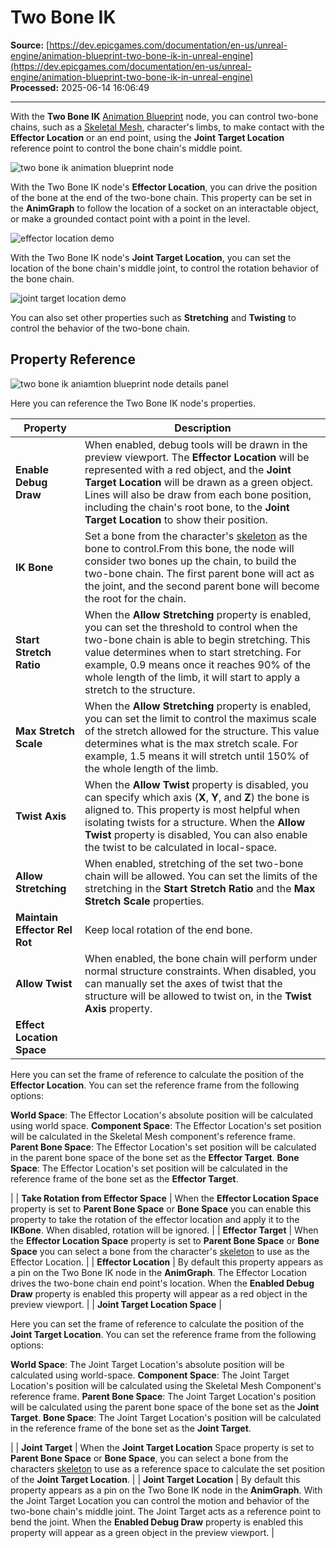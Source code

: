 # Two Bone IK

**Source:** [https://dev.epicgames.com/documentation/en-us/unreal-engine/animation-blueprint-two-bone-ik-in-unreal-engine](https://dev.epicgames.com/documentation/en-us/unreal-engine/animation-blueprint-two-bone-ik-in-unreal-engine)  
**Processed:** 2025-06-14 16:06:49

---

With the **Two Bone IK** [Animation Blueprint](/documentation/en-us/unreal-engine/animation-blueprints-in-unreal-engine) node, you can control two-bone chains, such as a [Skeletal Mesh](/documentation/en-us/unreal-engine/skeletal-mesh-assets-in-unreal-engine), character's limbs, to make contact with the **Effector Location** or an end point, using the **Joint Target Location** reference point to control the bone chain's middle point.

![two bone ik animation blueprint node](https://d1iv7db44yhgxn.cloudfront.net/documentation/images/ad93b5dd-b07c-42fa-85ea-6c2893ff4b24/twoboneik.png)

With the Two Bone IK node's **Effector Location**, you can drive the position of the bone at the end of the two-bone chain. This property can be set in the **AnimGraph** to follow the location of a socket on an interactable object, or make a grounded contact point with a point in the level.

![effector location demo](https://d1iv7db44yhgxn.cloudfront.net/documentation/images/10582da7-3904-41d6-982a-9468c683e983/effectorlocationdemo.gif)

With the Two Bone IK node's **Joint Target Location**, you can set the location of the bone chain's middle joint, to control the rotation behavior of the bone chain.

![joint target location demo](https://d1iv7db44yhgxn.cloudfront.net/documentation/images/c9cf495b-dd43-4dbf-a84f-a45208f136c7/jointtargetlocationdemo.gif)

You can also set other properties such as **Stretching** and **Twisting** to control the behavior of the two-bone chain.

## Property Reference

![two bone ik aniamtion blueprint node details panel](https://d1iv7db44yhgxn.cloudfront.net/documentation/images/0349f9f5-afe3-4c1f-a1d3-2cac76b36d15/details.png)

Here you can reference the Two Bone IK node's properties.

| Property | Description |
| --- | --- |
| **Enable Debug Draw** | When enabled, debug tools will be drawn in the preview viewport. The **Effector Location** will be represented with a red object, and the **Joint Target Location** will be drawn as a green object. Lines will also be draw from each bone position, including the chain's root bone, to the **Joint Target Location** to show their position. |
| **IK Bone** | Set a bone from the character's [skeleton](/documentation/en-us/unreal-engine/skeletons-in-unreal-engine) as the bone to control.From this bone, the node will consider two bones up the chain, to build the two-bone chain. The first parent bone will act as the joint, and the second parent bone will become the root for the chain. |
| **Start Stretch Ratio** | When the **Allow Stretching** property is enabled, you can set the threshold to control when the two-bone chain is able to begin stretching. This value determines when to start stretching. For example, 0.9 means once it reaches 90% of the whole length of the limb, it will start to apply a stretch to the structure. |
| **Max Stretch Scale** | When the **Allow Stretching** property is enabled, you can set the limit to control the maximus scale of the stretch allowed for the structure. This value determines what is the max stretch scale. For example, 1.5 means it will stretch until 150% of the whole length of the limb. |
| **Twist Axis** | When the **Allow Twist** property is disabled, you can specify which axis (**X**, **Y**, and **Z**) the bone is aligned to. This property is most helpful when isolating twists for a structure. When the **Allow Twist** property is disabled, You can also enable the twist to be calculated in local-space. |
| **Allow Stretching** | When enabled, stretching of the set two-bone chain will be allowed. You can set the limits of the stretching in the **Start Stretch Ratio** and the **Max Stretch Scale** properties. |
| **Maintain Effector Rel Rot** | Keep local rotation of the end bone. |
| **Allow Twist** | When enabled, the bone chain will perform under normal structure constraints. When disabled, you can manually set the axes of twist that the structure will be allowed to twist on, in the **Twist Axis** property. |
| **Effect Location Space** | 
Here you can set the frame of reference to calculate the position of the **Effector Location**. You can set the reference frame from the following options:

**World Space**: The Effector Location's absolute position will be calculated using world space. **Component Space**: The Effector Location's set position will be calculated in the Skeletal Mesh component's reference frame. **Parent Bone Space**: The Effector Location's set position will be calculated in the parent bone space of the bone set as the **Effector Target**. **Bone Space**: The Effector Location's set position will be calculated in the reference frame of the bone set as the **Effector Target**.



 |
| **Take Rotation from Effector Space** | When the **Effector Location Space** property is set to **Parent Bone Space** or **Bone Space** you can enable this property to take the rotation of the effector location and apply it to the **IKBone**. When disabled, rotation will be ignored. |
| **Effector Target** | When the **Effector Location Space** property is set to **Parent Bone Space** or **Bone Space** you can select a bone from the character's [skeleton](/documentation/en-us/unreal-engine/skeletons-in-unreal-engine) to use as the Effector Location. |
| **Effector Location** | By default this property appears as a pin on the Two Bone IK node in the **AnimGraph**. The Effector Location drives the two-bone chain end point's location. When the **Enabled Debug Draw** property is enabled this property will appear as a red object in the preview viewport. |
| **Joint Target Location Space** | 

Here you can set the frame of reference to calculate the position of the **Joint Target Location**. You can set the reference frame from the following options:

**World Space**: The Joint Target Location's absolute position will be calculated using world-space. **Component Space**: The Joint Target Location's position will be calculated using the Skeletal Mesh Component's reference frame. **Parent Bone Space**: The Joint Target Location's position will be calculated using the parent bone space of the bone set as the **Joint Target**. **Bone Space**: The Joint Target Location's position will be calculated in the reference frame of the bone set as the **Joint Target**.



 |
| **Joint Target** | When the **Joint Target Location** Space property is set to **Parent Bone Space** or **Bone Space**, you can select a bone from the characters [skeleton](/documentation/en-us/unreal-engine/skeletons-in-unreal-engine) to use as a reference space to calculate the set position of the **Joint Target Location**. |
| **Joint Target Location** | By default this property appears as a pin on the Two Bone IK node in the **AnimGraph**. With the Joint Target Location you can control the motion and behavior of the two-bone chain's middle joint. The Joint Target acts as a reference point to bend the joint. When the **Enabled Debug Draw** property is enabled this property will appear as a green object in the preview viewport. |